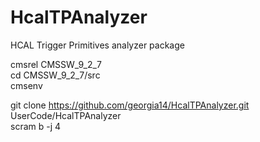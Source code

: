 # HcalTPAnalyzer
HCAL Trigger Primitives analyzer package

cmsrel CMSSW_9_2_7  
cd CMSSW_9_2_7/src  
cmsenv  

git clone https://github.com/georgia14/HcalTPAnalyzer.git UserCode/HcalTPAnalyzer  
scram b -j 4  

